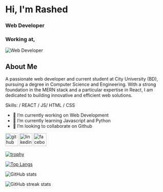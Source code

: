 # Hi, I'm Rashed
### Web Developer
### Working at,
![Web Developer](https://media.licdn.com/dms/image/D4D12AQHWjlf6CXDezA/article-cover_image-shrink_720_1280/0/1698039213268?e=2147483647&v=beta&t=9d8VyULomdIk9zkz_U9N_TE4_pUdFq1dFCglRh8fv_o)

## About Me
A passionate web developer and current student at City University (BD), pursuing a degree in Computer Science and Engineering. With a strong foundation in the MERN stack and a particular expertise in React, I am dedicated to building innovative and efficient web solutions.

Skills:  / REACT / JS/ HTML / CSS

- 🔭 I’m currently working on Web Development 
- 🌱 I’m currently learning Javascript and Python 
- 👯 I’m looking to collaborate on Github 


[<img src='https://cdn.jsdelivr.net/npm/simple-icons@3.0.1/icons/github.svg' alt='github' height='40'>](https://github.com/mdrashed62)  [<img src='https://cdn.jsdelivr.net/npm/simple-icons@3.0.1/icons/linkedin.svg' alt='linkedin' height='40'>](https://www.linkedin.com/in/rashed83/)  [<img src='https://cdn.jsdelivr.net/npm/simple-icons@3.0.1/icons/facebook.svg' alt='facebook' height='40'>](https://www.facebook.com/itsmdrashed)  

[![trophy](https://github-profile-trophy.vercel.app/?username=mdrashed62)](https://github.com/ryo-ma/github-profile-trophy)

[![Top Langs](https://github-readme-stats.vercel.app/api/top-langs/?username=mdrashed62)](https://github.com/anuraghazra/github-readme-stats)

![GitHub stats](https://github-readme-stats.vercel.app/api?username=mdrashed62&show_icons=true&count_private=true)  

![GitHub streak stats](https://streak-stats.demolab.com/?user=mdrashed62)  


